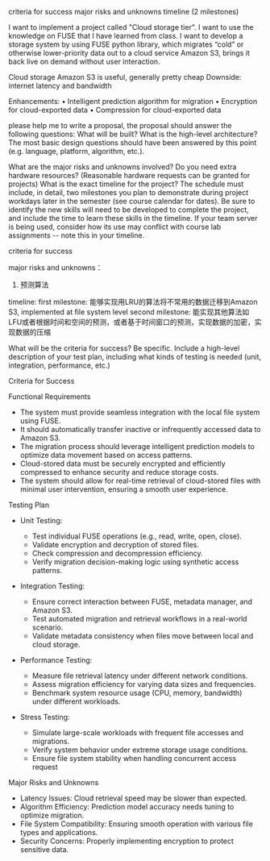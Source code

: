 criteria for success
major risks and unknowns
timeline (2 milestones)




I want to implement a project called "Cloud storage tier". I want to use the knowledge on FUSE that I have learned from class.
I want to develop a storage system by using FUSE python library, which migrates “cold” or otherwise lower-priority data out to a cloud service Amazon S3, brings it back live on demand without user interaction.


Cloud storage Amazon S3 is useful, generally pretty cheap 
Downside: internet latency and bandwidth

Enhancements:
• Intelligent prediction algorithm for migration
• Encryption for cloud-exported data
• Compression for cloud-exported data 

please help me to write a proposal, the proposal should answer the following questions:
What will be built? What is the high-level architecture? The most basic design questions should have been answered by this point (e.g. language, platform, algorithm, etc.).





What are the major risks and unknowns involved?
Do you need extra hardware resources? (Reasonable hardware requests can be granted for projects)
What is the exact timeline for the project?
The schedule must include, in detail, two milestones you plan to demonstrate during project workdays later in the semester (see course calendar for dates).
Be sure to identify the new skills will need to be developed to complete the project, and include the time to learn these skills in the timeline.
If your team server is being used, consider how its use may conflict with course lab assignments -- note this in your timeline.




criteria for success


major risks and unknowns：
1. 预测算法

timeline:
first milestone: 能够实现用LRU的算法将不常用的数据迁移到Amazon S3, implemented at file system level
second milestone: 能实现其他算法如LFU或者根据时间和空间的预测，或者基于时间窗口的预测，实现数据的加密，实现数据的压缩



What will be the criteria for success? Be specific. Include a high-level description of your test plan, including what kinds of testing is needed (unit, integration, performance, etc.)





Criteria for Success

Functional Requirements
- The system must provide seamless integration with the local file system using FUSE.
- It should automatically transfer inactive or infrequently accessed data to Amazon S3.
- The migration process should leverage intelligent prediction models to optimize data movement based on access patterns.
- Cloud-stored data must be securely encrypted and efficiently compressed to enhance security and reduce storage costs.
- The system should allow for real-time retrieval of cloud-stored files with minimal user intervention, ensuring a smooth user experience.


Testing Plan
- Unit Testing:
	- Test individual FUSE operations (e.g., read, write, open, close).
	- Validate encryption and decryption of stored files.
	- Check compression and decompression efficiency.
	- Verify migration decision-making logic using synthetic access patterns.
- Integration Testing:

	- Ensure correct interaction between FUSE, metadata manager, and Amazon S3.
	- Test automated migration and retrieval workflows in a real-world scenario.
	- Validate metadata consistency when files move between local and cloud storage.
- Performance Testing:
	- Measure file retrieval latency under different network conditions.
	- Assess migration efficiency for varying data sizes and frequencies.
	- Benchmark system resource usage (CPU, memory, bandwidth) under different workloads.
- Stress Testing:
	- Simulate large-scale workloads with frequent file accesses and migrations.
	- Verify system behavior under extreme storage usage conditions.
	- Ensure file system stability when handling concurrent access request

Major Risks and Unknowns
- Latency Issues: Cloud retrieval speed may be slower than expected.
- Algorithm Efficiency: Prediction model accuracy needs tuning to optimize migration.
- File System Compatibility: Ensuring smooth operation with various file types and applications.
- Security Concerns: Properly implementing encryption to protect sensitive data.